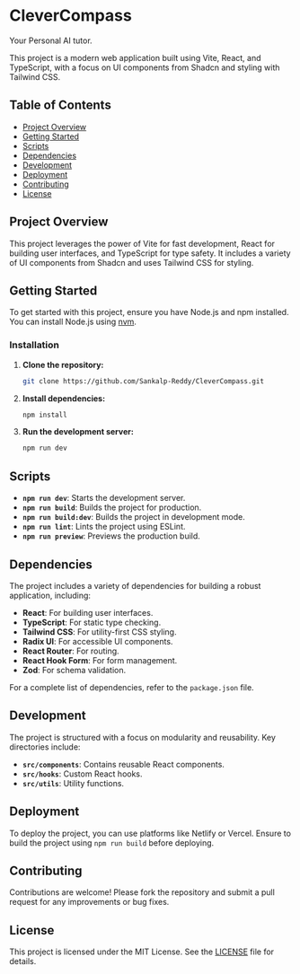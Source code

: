 # CleverCompass
Your Personal AI tutor.

This project is a modern web application built using Vite, React, and TypeScript, with a focus on UI components from Shadcn and styling with Tailwind CSS.

## Table of Contents

- [Project Overview](#project-overview)
- [Getting Started](#getting-started)
- [Scripts](#scripts)
- [Dependencies](#dependencies)
- [Development](#development)
- [Deployment](#deployment)
- [Contributing](#contributing)
- [License](#license)

## Project Overview

This project leverages the power of Vite for fast development, React for building user interfaces, and TypeScript for type safety. It includes a variety of UI components from Shadcn and uses Tailwind CSS for styling.

## Getting Started

To get started with this project, ensure you have Node.js and npm installed. You can install Node.js using [nvm](https://github.com/nvm-sh/nvm#installing-and-updating).

### Installation

1. **Clone the repository:**

   ```sh
   git clone https://github.com/Sankalp-Reddy/CleverCompass.git
   ```

2. **Install dependencies:**

   ```sh
   npm install
   ```

3. **Run the development server:**

   ```sh
   npm run dev
   ```

## Scripts

- **`npm run dev`**: Starts the development server.
- **`npm run build`**: Builds the project for production.
- **`npm run build:dev`**: Builds the project in development mode.
- **`npm run lint`**: Lints the project using ESLint.
- **`npm run preview`**: Previews the production build.

## Dependencies

The project includes a variety of dependencies for building a robust application, including:

- **React**: For building user interfaces.
- **TypeScript**: For static type checking.
- **Tailwind CSS**: For utility-first CSS styling.
- **Radix UI**: For accessible UI components.
- **React Router**: For routing.
- **React Hook Form**: For form management.
- **Zod**: For schema validation.

For a complete list of dependencies, refer to the `package.json` file.

## Development

The project is structured with a focus on modularity and reusability. Key directories include:

- **`src/components`**: Contains reusable React components.
- **`src/hooks`**: Custom React hooks.
- **`src/utils`**: Utility functions.

## Deployment

To deploy the project, you can use platforms like Netlify or Vercel. Ensure to build the project using `npm run build` before deploying.

## Contributing

Contributions are welcome! Please fork the repository and submit a pull request for any improvements or bug fixes.

## License

This project is licensed under the MIT License. See the [LICENSE](LICENSE) file for details.
